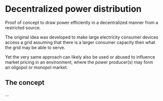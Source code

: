 # Decentralized power distribution
Proof of concept to draw power efficiently in a decentralized manner from a restricted source.

The original idea was developed to make large electricity consumer devices access a grid assuming that there is a larger consumer capacity then what the grid may be able to serve.

Yet the very same approach can likely also be used or abused to influence market pricing in an environment, where the power producer(s) may form an oligopol or monopol market.

## The concept

...
